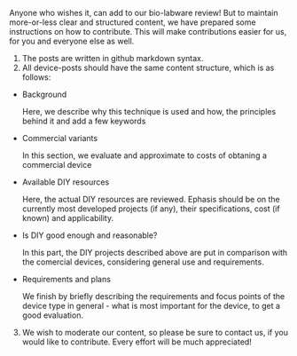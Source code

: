 Anyone who wishes it, can add to our bio-labware review! But to maintain more-or-less clear and structured content, we have prepared some instructions on how to contribute. This will make contributions easier for us, for you and everyone else as well.
1. The posts are written in github markdown syntax.
2. All device-posts should have the same content structure, which is as follows:
- Background

  Here, we describe why this technique is used and how, the principles behind it and add a few keywords
- Commercial variants

  In this section, we evaluate and approximate to costs of obtaning a commercial device
- Available DIY resources

  Here, the actual DIY resources are reviewed. Ephasis should be on the currently most developed projects (if any), their specifications, cost (if known) and applicability.
- Is DIY good enough and reasonable?

  In this part, the DIY projects described above are put in comparison with the comercial devices, considering general use and requirements.
- Requirements and plans

  We finish by briefly describing the requirements and focus points of the device type in general - what is most important for the device, to get a good evaluation.
3. We wish to moderate our content, so please be sure to contact us, if you would like to contribute. Every effort will be much appreciated!
